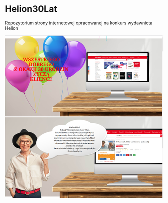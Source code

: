 # Helion30Lat
Repozytorium strony internetowej opracowanej na konkurs wydawnicta Helion

![alt text](https://github.com/OlszPrzem/Helion30Lat/blob/master/img/zrzut_strony1.png?raw=true)
![alt text](https://github.com/OlszPrzem/Helion30Lat/blob/master/img/zrzut_strony2.png?raw=true)

